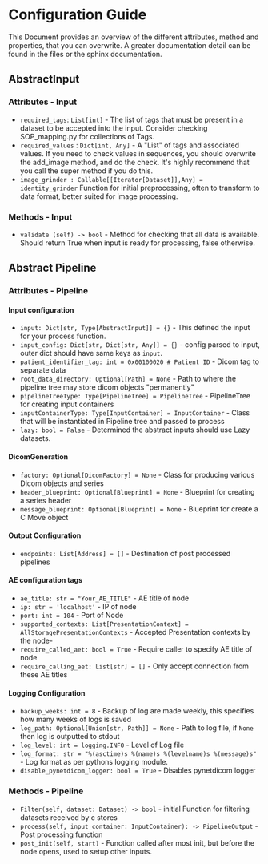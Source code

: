 # Configuration Guide

This Document provides an overview of the different attributes, method and properties, that you can overwrite.
A greater documentation detail can be found in the files or the sphinx documentation.

## AbstractInput

### Attributes - Input

* `required_tags`: `List[int]` - The list of tags that must be present in a dataset to be accepted into the input. Consider checking SOP_mapping.py for collections of Tags.
* `required_values` : `Dict[int, Any]` - A "List" of tags and associated values. If you need to check values in sequences, you should overwrite the add_image method, and do the check. It's highly recommend that you call the super method if you do this.
* `image_grinder : Callable[[Iterator[Dataset]],Any] = identity_grinder` Function for initial preprocessing, often to transform to data format, better suited for image processing.

### Methods - Input

* `validate (self) -> bool` - Method for checking that all data is available. Should return True when input is ready for processing, false otherwise.

## Abstract Pipeline

### Attributes - Pipeline

#### Input configuration

* `input: Dict[str, Type[AbstractInput]] = {}` - This defined the input for your process function.
* `input_config: Dict[str, Dict[str, Any]] = {}` - config parsed to input, outer dict should have same keys as `input`.
* `patient_identifier_tag: int = 0x00100020 # Patient ID` - Dicom tag to separate data
* `root_data_directory: Optional[Path] = None` - Path to where the pipeline tree may store dicom objects "permanently"
* `pipelineTreeType: Type[PipelineTree] = PipelineTree` - PipelineTree for creating input containers
* `inputContainerType: Type[InputContainer] = InputContainer` - Class that will be instantiated in Pipeline tree and passed to process
* `lazy: bool = False` - Determined the abstract inputs should use Lazy datasets.

#### DicomGeneration

* `factory: Optional[DicomFactory] = None` - Class for producing various Dicom objects and series
* `header_blueprint: Optional[Blueprint] = None` - Blueprint for creating a series header
* `message_blueprint: Optional[Blueprint] = None` - Blueprint for create a C Move object

#### Output Configuration

* `endpoints: List[Address] = []` - Destination of post processed pipelines

#### AE configuration tags

* `ae_title: str = "Your_AE_TITLE"` - AE title of node
* `ip: str = 'localhost'` - IP of node
* `port: int = 104` - Port of Node
* `supported_contexts: List[PresentationContext] = AllStoragePresentationContexts` - Accepted Presentation contexts by the node-
* `require_called_aet: bool = True` - Require caller to specify AE title of node
* `require_calling_aet: List[str] = []` - Only accept connection from these AE titles

#### Logging Configuration

* `backup_weeks: int = 8` - Backup of log are made weekly, this specifies how many weeks of logs is saved
* `log_path: Optional[Union[str, Path]] = None` - Path to log file, if `None` then log is outputted to stdout
* `log_level: int = logging.INFO` - Level of Log file
* `log_format: str = "%(asctime)s %(name)s %(levelname)s %(message)s"` - Log format as per pythons logging module.
* `disable_pynetdicom_logger: bool = True` - Disables pynetdicom logger

### Methods - Pipeline

* `Filter(self, dataset: Dataset) -> bool` - initial Function for filtering datasets received by c stores
* `process(self, input_container: InputContainer): -> PipelineOutput` - Post processing function
* `post_init(self, start)` - Function called after most init, but before the node opens, used to setup other inputs.
